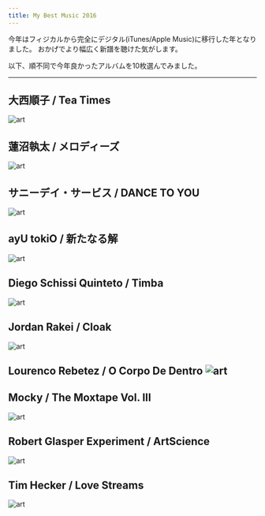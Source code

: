 ```yaml
---
title: My Best Music 2016
---
```


今年はフィジカルから完全にデジタル(iTunes/Apple Music)に移行した年となりました。
おかげでより幅広く新譜を聴けた気がします。

以下、順不同で今年良かったアルバムを10枚選んでみました。

---

## 大西順子 / Tea Times
![art](https://images-na.ssl-images-amazon.com/images/I/51ZC-e-1sDL.jpg)

## 蓮沼執太 / メロディーズ
![art](https://images-na.ssl-images-amazon.com/images/I/71polJJc6pL._SL1000_.jpg)

## サニーデイ・サービス / DANCE TO YOU
![art](https://images-na.ssl-images-amazon.com/images/I/71tn%2B9MgPHL._SL1182_.jpg)

## ayU tokiO / 新たなる解
![art](https://images-na.ssl-images-amazon.com/images/I/81k%2BUsC8pbL._SL1000_.jpg)

## Diego Schissi Quinteto / Timba
![art](https://images-na.ssl-images-amazon.com/images/I/91illH5K%2BsL._SL1500_.jpg)

## Jordan Rakei / Cloak
![art](https://images-na.ssl-images-amazon.com/images/I/71HayYTEKQL._SL1200_.jpg)

## Lourenco Rebetez / O Corpo De Dentro ![art](https://images-na.ssl-images-amazon.com/images/I/419xWZH1WWL.jpg)

## Mocky / The Moxtape Vol. III
![art](https://images-na.ssl-images-amazon.com/images/I/61232BplcKL.jpg)

## Robert Glasper Experiment / ArtScience
![art](https://images-na.ssl-images-amazon.com/images/I/612VyWwvNgL._SL1200_.jpg)

## Tim Hecker / Love Streams
![art](https://images-na.ssl-images-amazon.com/images/I/71woe6nfM4L._SL1200_.jpg)
